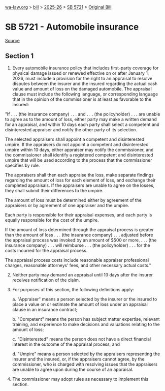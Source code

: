 [wa-law.org](/) > [bill](/bill/) > [2025-26](/bill/2025-26/) > [SB 5721](/bill/2025-26/sb/5721/) > [Original Bill](/bill/2025-26/sb/5721/1/)

# SB 5721 - Automobile insurance

[Source](http://lawfilesext.leg.wa.gov/biennium/2025-26/Pdf/Bills/Senate%20Bills/5721.pdf)

## Section 1
1. Every automobile insurance policy that includes first-party coverage for physical damage issued or renewed effective on or after January 1, 2026, must include a provision for the right to an appraisal to resolve disputes between the insurer and the insured regarding the actual cash value and amount of loss on the damaged automobile. The appraisal clause must include the following language, or corresponding language that in the opinion of the commissioner is at least as favorable to the insured:

"If . . . (the insurance company) . . . and . . . (the policyholder) . . . are unable to agree as to the amount of loss, either party may make a written demand for an appraisal, and within 10 days each party shall select a competent and disinterested appraiser and notify the other party of its selection.

The selected appraisers shall appoint a competent and disinterested umpire. If the appraisers do not appoint a competent and disinterested umpire within 10 days, either appraiser may notify the commissioner, and the commissioner shall identify a registered competent and disinterested umpire that will be used according to the process that the commissioner specifies by rule.

The appraisers shall then each appraise the loss, make separate findings regarding the amount of loss for each element of loss, and exchange their completed appraisals. If the appraisers are unable to agree on the losses, they shall submit their differences to the umpire.

The amount of loss must be determined either by agreement of the appraisers or by agreement of one appraiser and the umpire.

Each party is responsible for their appraisal expenses, and each party is equally responsible for the cost of the umpire.

If the amount of loss determined through the appraisal process is greater than the amount of loss . . . (the insurance company) . . . adjusted before the appraisal process was invoked by an amount of $500 or more, . . . (the insurance company) . . . will reimburse . . . (the policyholder) . . . for the costs incurred for the appraisal process.

The appraisal process costs include reasonable appraiser professional charges, reasonable attorneys' fees, and other necessary actual costs."

2. Neither party may demand an appraisal until 10 days after the insurer receives notification of the claim.

3. For purposes of this section, the following definitions apply:

    a. "Appraiser" means a person selected by the insurer or the insured to place a value on or estimate the amount of loss under an appraisal clause in an insurance contract;

    b. "Competent" means the person has subject matter expertise, relevant training, and experience to make decisions and valuations relating to the amount of loss;

    c. "Disinterested" means the person does not have a direct financial interest in the outcome of the appraisal process; and

    d. "Umpire" means a person selected by the appraisers representing the insurer and the insured, or, if the appraisers cannot agree, by the commissioner, who is charged with resolving issues that the appraisers are unable to agree upon during the course of an appraisal.

4. The commissioner may adopt rules as necessary to implement this section.
